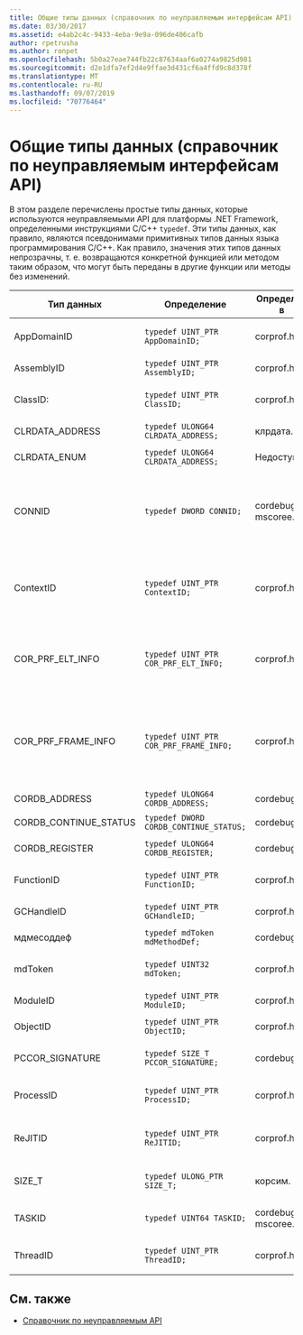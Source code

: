 ```yaml
---
title: Общие типы данных (справочник по неуправляемым интерфейсам API)
ms.date: 03/30/2017
ms.assetid: e4ab2c4c-9433-4eba-9e9a-096de406cafb
author: rpetrusha
ms.author: ronpet
ms.openlocfilehash: 5b0a27eae744fb22c87634aaf6a0274a9825d981
ms.sourcegitcommit: d2e1dfa7ef2d4e9ffae3d431cf6a4ffd9c8d378f
ms.translationtype: MT
ms.contentlocale: ru-RU
ms.lasthandoff: 09/07/2019
ms.locfileid: "70776464"
---
```

# <a name="common-data-types-unmanaged-api-reference"></a>Общие типы данных (справочник по неуправляемым интерфейсам API)
В этом разделе перечислены простые типы данных, которые используются неуправляемыми API для платформы .NET Framework, определенными инструкциями C/C++ `typedef`. Эти типы данных, как правило, являются псевдонимами примитивных типов данных языка программирования C/C++. Как правило, значения этих типов данных непрозрачны, т. е. возвращаются конкретной функцией или методом таким образом, что могут быть переданы в другие функции или методы без изменений.  
  
|Тип данных|Определение|Определен в|Описание|  
|---------------|----------------|----------------|-----------------|  
|AppDomainID|`typedef UINT_PTR AppDomainID;`|corprof.h|Идентификатор домена приложения.|  
|AssemblyID|`typedef UINT_PTR AssemblyID;`|corprof.h|Идентификатор сборки.|  
|ClassID:|`typedef UINT_PTR ClassID;`|corprof.h|Идентификатор управляемого класса.|  
|CLRDATA_ADDRESS|`typedef ULONG64 CLRDATA_ADDRESS;`|клрдата. h|64-разрядный адрес памяти.|
|CLRDATA_ENUM|`typedef ULONG64 CLRDATA_ADDRESS;`|Недоступно|64-разрядный адрес памяти.|
|CONNID|`typedef DWORD CONNID;`|cordebug.h, mscoree.h|Идентификатор подключения для потока, подключенного к экземпляру Microsoft SQL Server.|  
|ContextID|`typedef UINT_PTR ContextID;`|corprof.h|Идентификатор контекста, связанного с определенным управляемым потоком.|  
|COR_PRF_ELT_INFO|`typedef UINT_PTR COR_PRF_ELT_INFO;`|corprof.h|Непрозрачный дескриптор, представляющий сведения об определенном кадре стека.|  
|COR_PRF_FRAME_INFO|`typedef UINT_PTR COR_PRF_FRAME_INFO;`|corprof.h|Непрозрачный дескриптор, который указывает на кадр стека. Допускается только при обратном вызове, к которому он передается.|  
|CORDB_ADDRESS|`typedef ULONG64 CORDB_ADDRESS;`|cordebug.h|Адрес в памяти.|  
|CORDB_CONTINUE_STATUS|`typedef DWORD CORDB_CONTINUE_STATUS;`|cordebug.h|Состояние продолжения.|  
|CORDB_REGISTER|`typedef ULONG64 CORDB_REGISTER;`|cordebug.h|Значение регистра ЦП.|
|FunctionID|`typedef UINT_PTR FunctionID;`|corprof.h|Идентификатор функции или метода.|  
|GCHandleID|`typedef UINT_PTR GCHandleID;`|corprof.h|Обработчик сборки мусора.|  
|мдмесоддеф|`typedef mdToken mdMethodDef;`|cordebug.h|Токен определения метода.|
|mdToken|`typedef UINT32 mdToken;`|corprof.h|Токен метаданных (строка в таблице метаданных).|  
|ModuleID|`typedef UINT_PTR ModuleID;`|corprof.h|Идентификатор модуля сборки.|  
|ObjectID|`typedef UINT_PTR ObjectID;`|corprof.h|Идентификатор объекта.|  
|PCCOR_SIGNATURE|`typedef SIZE_T PCCOR_SIGNATURE;`|cordebug.h|Указатель на подпись элемента или метаданных.|
|ProcessID|`typedef UINT_PTR ProcessID;`|corprof.h|Идентификатор управляемого процесса.|  
|ReJITID|`typedef UINT_PTR ReJITID;`|corprof.h|Идентификатор функции, откомпилированной по требованию.|  
|SIZE_T|`typedef ULONG_PTR SIZE_T;`|корсим. h|Указатель на 64-разрядный адрес памяти.|
|TASKID|`typedef UINT64 TASKID;`|cordebug.h, mscoree.h|Идентификатор экземпляра [ICLRTask](./hosting/iclrtask-interface.md) .|  
|ThreadID|`typedef UINT_PTR ThreadID;`|corprof.h|Идентификатор управляемого потока.|  
  
## <a name="see-also"></a>См. также

- [Справочник по неуправляемым API](index.md)
